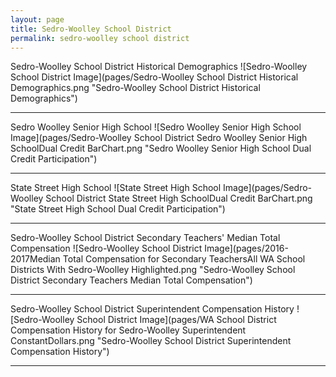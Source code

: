 ```yaml
---
layout: page
title: Sedro-Woolley School District
permalink: sedro-woolley school district
---
```



Sedro-Woolley School District Historical Demographics
![Sedro-Woolley School District Image](pages/Sedro-Woolley School District Historical Demographics.png "Sedro-Woolley School District Historical Demographics")

___

Sedro Woolley Senior High School
![Sedro Woolley Senior High School Image](pages/Sedro-Woolley School District Sedro Woolley Senior High SchoolDual Credit BarChart.png "Sedro Woolley Senior High School Dual Credit Participation")

___

State Street High School
![State Street High School Image](pages/Sedro-Woolley School District State Street High SchoolDual Credit BarChart.png "State Street High School Dual Credit Participation")

___

Sedro-Woolley School District Secondary Teachers' Median Total Compensation
![Sedro-Woolley School District Image](pages/2016-2017Median Total Compensation for Secondary TeachersAll WA School Districts With Sedro-Woolley Highlighted.png "Sedro-Woolley School District Secondary Teachers Median Total Compensation")

___

Sedro-Woolley School District Superintendent Compensation History
![Sedro-Woolley School District Image](pages/WA School District Compensation History for Sedro-Woolley Superintendent ConstantDollars.png "Sedro-Woolley School District Superintendent Compensation History")

___

